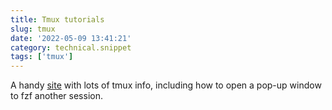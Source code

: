 ```yaml
---
title: Tmux tutorials
slug: tmux
date: '2022-05-09 13:41:21'
category: technical.snippet
tags: ['tmux']
---
```


A handy [site](https://waylonwalker.com/tmux-nav-2021/) with lots of tmux info,
including how to open a pop-up window to fzf another session.
